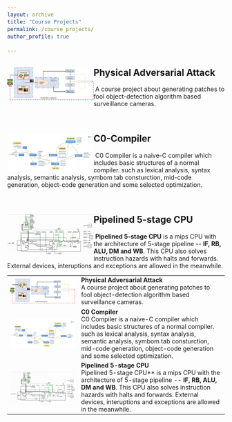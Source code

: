 ```yaml
---
layout: archive
title: "Course Projects"
permalink: /course_projects/
author_profile: true

---
```




## <img src="https://raw.githubusercontent.com/lhy9816/lhy9816.github.io/master/images/arch.png" align="left" width="200">	Physical Adversarial Attack

​	 A course project about generating patches to fool object-detection algorithm based surveillance cameras.

<br>

## <img src="https://raw.githubusercontent.com/lhy9816/lhy9816.github.io/master/images/compiler_01.png" align="left" width="200">	C0-Compiler

​	 C0 Compiler is a naive-C compiler which includes basic structures of a normal compiler. such as lexical analysis, syntax analysis, semantic analysis, symbom tab consturction, mid-code generation, object-code generation and some selected optimization.

<br>

## <img src="https://raw.githubusercontent.com/lhy9816/lhy9816.github.io/master/images/computer_organized_P3.png" align="left" width="200">	Pipelined 5-stage CPU

​	 **Pipelined 5-stage CPU** is a mips CPU with the architecture of 5-stage pipeline -- **IF, RB, ALU, DM and WB**. This CPU also solves instruction hazards with halts and forwards. External devices, interuptions and exceptions are allowed in the meanwhile. 



|                                                              |                                                              |
| :----------------------------------------------------------: | ------------------------------------------------------------ |
| <img src="https://raw.githubusercontent.com/lhy9816/lhy9816.github.io/master/images/arch.png" align="left" width="500"> | **Physical Adversarial Attack** <br> A course project about generating patches to fool object-detection algorithm based surveillance cameras. |
| <img src="https://raw.githubusercontent.com/lhy9816/lhy9816.github.io/master/images/compiler_01.png" align="left" width="500"> | **C0 Compiler** <br> C0 Compiler is a naive-C compiler which includes basic structures of a normal compiler. such as lexical analysis, syntax analysis, semantic analysis, symbom tab consturction, mid-code generation, object-code generation and some selected optimization. |
| <img src="https://raw.githubusercontent.com/lhy9816/lhy9816.github.io/master/images/computer_organized_P3.png" align="left" width="1000"> | **Pipelined 5-stage CPU** <br> Pipelined 5-stage CPU** is a mips CPU with the architecture of 5-stage pipeline -- **IF, RB, ALU, DM and WB**. This CPU also solves instruction hazards with halts and forwards. External devices, interuptions and exceptions are allowed in the meanwhile. |

